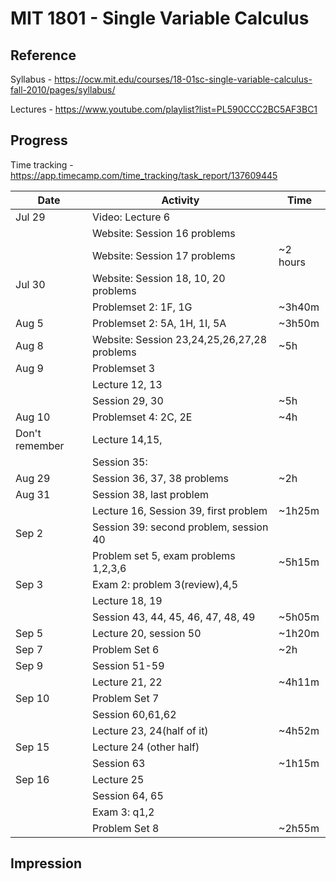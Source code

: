 # MIT 1801 - Single Variable Calculus

## Reference
Syllabus - https://ocw.mit.edu/courses/18-01sc-single-variable-calculus-fall-2010/pages/syllabus/

Lectures - https://www.youtube.com/playlist?list=PL590CCC2BC5AF3BC1

## Progress

Time tracking - https://app.timecamp.com/time_tracking/task_report/137609445

| Date | Activity | Time
| ---- | --- | ---|
| Jul 29 | Video: Lecture 6 | |
|  | Website: Session 16 problems  | |
|  | Website: Session 17 problems  | ~2 hours|
| Jul 30 | Website: Session 18, 10, 20 problems | |
| |        Problemset 2: 1F, 1G | ~3h40m | |
| Aug 5 | Problemset 2: 5A, 1H, 1I, 5A | ~3h50m|
| Aug 8 | Website: Session 23,24,25,26,27,28 problems | ~5h|
| Aug 9 | Problemset 3 | |
|  | Lecture 12, 13 | |
|  | Session 29, 30 | ~5h|
| Aug 10 | Problemset 4: 2C, 2E | ~4h|
| Don't remember | Lecture 14,15,  | |
| | Session 35:  | |
| Aug 29 | Session 36, 37, 38 problems  | ~2h|
| Aug 31 | Session 38, last problem | |
|        | Lecture 16, Session 39, first problem | ~1h25m |
| Sep 2 | Session 39: second problem, session 40 | | 
|  | Problem set 5, exam problems 1,2,3,6 | ~5h15m |
| Sep 3 | Exam 2: problem 3(review),4,5 | | 
| |  Lecture 18, 19| | 
| |  Session 43, 44, 45, 46, 47, 48, 49| ~5h05m| 
| Sep 5 | Lecture 20, session 50 | ~1h20m | 
| Sep 7 | Problem Set 6| ~2h |
| Sep 9 | Session 51-59 |  |
| | Lecture 21, 22 | ~4h11m| 
| Sep 10 | Problem Set 7 | |
| | Session 60,61,62 | |
| | Lecture 23, 24(half of it) | ~4h52m |
| Sep 15 | Lecture 24 (other half) | |
| | Session 63 | ~1h15m |
| Sep 16 | Lecture 25 | | 
| | Session 64, 65 | | 
| | Exam 3: q1,2| | 
| | Problem Set 8  | ~2h55m |  
## Impression
